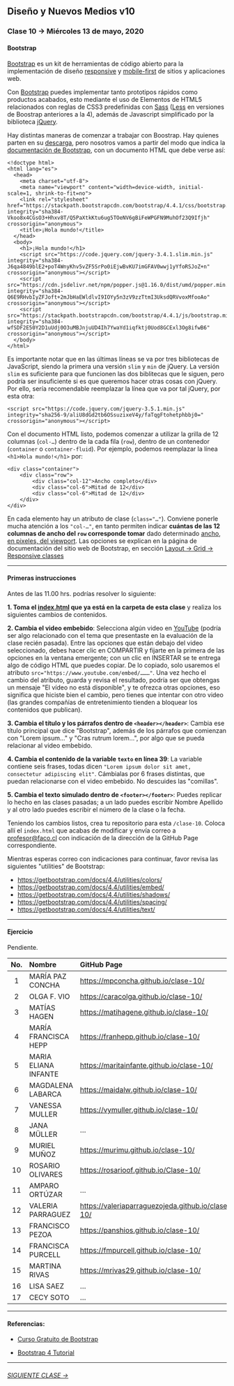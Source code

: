 ## Diseño y Nuevos Medios v10 

### Clase 10 → Miércoles 13 de mayo, 2020

#### Bootstrap

[Bootstrap](https://getbootstrap.com/) es un kit de herramientas de código abierto para la implementación de diseño [responsive](https://es.wikipedia.org/wiki/Dise%C3%B1o_web_adaptable) y [mobile-first](https://en.ryte.com/wiki/Mobile_First) de sitios y aplicaciones web. 

Con [Bootstrap](https://getbootstrap.com/) puedes implementar tanto prototipos rápidos como productos acabados, esto mediante el uso de Elementos de HTML5 relacionados con reglas de CSS3 predefinidas con [Sass](https://sass-lang.com/) ([Less](http://lesscss.org/) en versiones de Boostrap anteriores a la 4), además de Javascript simplificado por la biblioteca [jQuery](https://jquery.com/).

Hay distintas maneras de comenzar a trabajar con Boostrap. Hay quienes parten en su [descarga](https://getbootstrap.com/docs/4.0/getting-started/download/), pero nosotros vamos a partir del modo que indica la [documentación de Bootstrap](https://getbootstrap.com/docs/4.4/getting-started/introduction/#starter-template), con un documento HTML que debe verse así: 

```
<!doctype html>
<html lang="es">
  <head>
    <meta charset="utf-8">
    <meta name="viewport" content="width=device-width, initial-scale=1, shrink-to-fit=no">
    <link rel="stylesheet" href="https://stackpath.bootstrapcdn.com/bootstrap/4.4.1/css/bootstrap.min.css" integrity="sha384-Vkoo8x4CGsO3+Hhxv8T/Q5PaXtkKtu6ug5TOeNV6gBiFeWPGFN9MuhOf23Q9Ifjh" crossorigin="anonymous">
    <title>¡Hola mundo!</title>
  </head>
  <body>
    <h1>¡Hola mundo!</h1>
    <script src="https://code.jquery.com/jquery-3.4.1.slim.min.js" integrity="sha384-J6qa4849blE2+poT4WnyKhv5vZF5SrPo0iEjwBvKU7imGFAV0wwj1yYfoRSJoZ+n" crossorigin="anonymous"></script>
    <script src="https://cdn.jsdelivr.net/npm/popper.js@1.16.0/dist/umd/popper.min.js" integrity="sha384-Q6E9RHvbIyZFJoft+2mJbHaEWldlvI9IOYy5n3zV9zzTtmI3UksdQRVvoxMfooAo" crossorigin="anonymous"></script>
    <script src="https://stackpath.bootstrapcdn.com/bootstrap/4.4.1/js/bootstrap.min.js" integrity="sha384-wfSDF2E50Y2D1uUdj0O3uMBJnjuUD4Ih7YwaYd1iqfktj0Uod8GCExl3Og8ifwB6" crossorigin="anonymous"></script>
  </body>
</html>
```

Es importante notar que en las últimas líneas se va por tres bibliotecas de JavaScript, siendo la primera una versión `slim` y `min` de jQuery. La versión `slim` es suficiente para que funcionen las dos biblitecas que le siguen, pero podría ser insuficiente si es que queremos hacer otras cosas con jQuery. Por ello, sería recomendable reemplazar la línea que va por tal jQuery, por esta otra:

```
<script src="https://code.jquery.com/jquery-3.5.1.min.js" integrity="sha256-9/aliU8dGd2tb6OSsuzixeV4y/faTqgFtohetphbbj0=" crossorigin="anonymous"></script>
```

Con el documento HTML listo, podemos comenzar a utilizar la grilla de 12 columnas (`col-…`) dentro de la cada fila (`row`), dentro de un contenedor (`container` o `container-fluid`). Por ejemplo, podemos reemplazar la línea `<h1>Hola mundo!</h1>` por:

```
<div class="container">
	<div class="row">
		<div class="col-12">Ancho completo</div>
		<div class="col-6">Mitad de 12</div>
		<div class="col-6">Mitad de 12</div>		
	</div>
</div>
```

En cada elemento hay un atributo de clase (`class="…"`). Conviene ponerle mucha atención a los `"col-…"`, en tanto permiten indicar **cuántas de las 12 columnas de ancho del `row` corresponde tomar** dado determinado [ancho, en pixeles, del viewport](https://getbootstrap.com/docs/4.4/layout/grid/#grid-options). Las opciones se explican en la página de documentación del sitio web de Bootstrap, en sección [Layout → Grid → Responsive classes](https://getbootstrap.com/docs/4.4/layout/grid/#responsive-classes)

- - - - - - - - - - - - 

#### Primeras instrucciones

Antes de las 11.00 hrs. podrías resolver lo siguiente:

**1. Toma el [index.html](https://profesorfaco.github.io/dno037-2020/clase-10/) que ya está en la carpeta de esta clase** y realiza los siguientes cambios de contenidos. 

**2. Cambia el video embebido**: Selecciona algún video en [YouTube](https://www.youtube.com/) (podría ser algo relacionado con el tema que presentaste en la evaluación de la clase recién pasada). Entre las opciones que están debajo del video seleccionado, debes hacer clic en COMPARTIR y fijarte en la primera de las opciones en la ventana emergente; con un clic en INSERTAR se te entrega algo de código HTML que puedes copiar. De lo copiado, solo usaremos el atributo `src="https://www.youtube.com/embed/………"`. Una vez hecho el cambio del atributo, guarda y revisa el resultado, podría ser que obtengas un mensaje "El vídeo no está disponible", y te ofrezca otras opciones, eso significa que hiciste bien el cambio, pero tienes que intentar con otro video (las grandes compañías de entretenimiento tienden a bloquear los contenidos que publican). 

**3. Cambia el título y los párrafos dentro de `<header></header>`**: Cambia ese título principal que dice "Bootstrap", además de los párrafos que comienzan con "Lorem ipsum…" y "Cras rutrum lorem…", por algo que se pueda relacionar al video embebido. 

**4. Cambia el contenido de la variable `texto` en línea 39**: La variable contiene seis frases, todas dicen `"Lorem ipsum dolor sit amet, consectetur adipiscing elit"`. Cámbialas por 6 frases distintas, que puedan relacionarse con el video embebido. No descuides las "comillas". 

**5. Cambia el texto simulado dentro de `<footer></footer>`**:  Puedes replicar lo hecho en las clases pasadas; a un lado puedes escribir Nombre Apellido y al otro lado puedes escribir el número de la clase o la fecha. 

Teniendo los cambios listos, crea tu repositorio para esta `/clase-10`. Coloca allí el `index.html` que acabas de modificar y envía correo a profesor@faco.cl con indicación de la dirección de la GitHub Page correspondiente.

Mientras esperas correo con indicaciones para continuar, favor revisa las siguientes "utilities" de Bootstrap:

- https://getbootstrap.com/docs/4.4/utilities/colors/
- https://getbootstrap.com/docs/4.4/utilities/embed/
- https://getbootstrap.com/docs/4.4/utilities/shadows/
- https://getbootstrap.com/docs/4.4/utilities/spacing/
- https://getbootstrap.com/docs/4.4/utilities/text/

- - - - - - 

#### Ejercicio

Pendiente.

| No.   | Nombre                 | GitHub Page                                       |     
|:-----:|:-----------------------|:--------------------------------------------------|
| 1	| MARÍA PAZ CONCHA       | https://mpconcha.github.io/clase-10/ |
| 2    	| OLGA F. VIO            | https://caracolga.github.io/clase-10/ |
| 3	| MATÍAS HAGEN           | https://matihagene.github.io/clase-10/ |
| 4	| MARÍA FRANCISCA HEPP   | https://franhepp.github.io/clase-10/ |
| 5	| MARIA ELIANA INFANTE   | https://maritainfante.github.io/clase-10/ |
| 6	| MAGDALENA LABARCA      | https://maidalw.github.io/clase-10/ |
| 7	| VANESSA MULLER         | https://vymuller.github.io/clase-10/ |
| 8	| JANA MÜLLER            | …              |
| 9	| MURIEL MUÑOZ           | https://murimu.github.io/clase-10/ |
| 10	| ROSARIO OLIVARES       | https://rosarioof.github.io/Clase-10/ |
| 11	| AMPARO ORTÚZAR         | …              |
| 12	| VALERIA PARRAGUEZ      | https://valeriaparraguezojeda.github.io/clase-10/ |
| 13	| FRANCISCO PEZOA        | https://panshios.github.io/clase-10/ |
| 14	| FRANCISCA PURCELL      | https://fmpurcell.github.io/clase-10/ |
| 15	| MARTINA RIVAS          | https://mrivas29.github.io/clase-10/ |
| 16	| LISA SAEZ              | …              |
| 17	| CECY SOTO              | …              |

- - - - - - 

#### Referencias:

- [Curso Gratuito de Bootstrap](https://codigofacilito.com/cursos/bootstrap)

- [Bootstrap 4 Tutorial](https://www.w3schools.com/bootstrap4/default.asp)

- - - - - - - 

###### [SIGUIENTE CLASE →](https://github.com/profesorfaco/dno037-2020/tree/gh-pages/clase-11)
